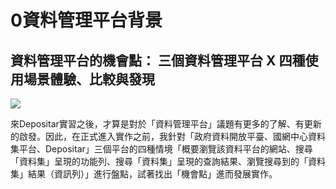 # 0資料管理平台背景
## 資料管理平台的機會點： 三個資料管理平台 X 四種使用場景體驗、比較與發現

![](https://hackmd.io/_uploads/H1FYnqWa3.jpg)

來Depositar實習之後，才算是對於「資料管理平台」議題有更多的了解、有更新的啟發。因此，在正式進入實作之前，我針對「政府資料開放平臺、國網中心資料集平台、Depositar」三個平台的四種情境「概要瀏覽該資料平台的網站、搜尋「資料集」呈現的功能列、搜尋「資料集」呈現的查詢結果、瀏覽搜尋到的「資料集」結果（資訊列）」進行盤點，試著找出「機會點」進而發展實作。

